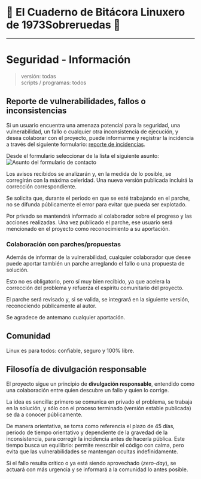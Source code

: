 # 🐧 El Cuaderno de Bitácora Linuxero de 1973Sobreruedas 🐧

---

# Seguridad - Información

> versión: todas  
> scripts / programas: todos

## Reporte de vulnerabilidades, fallos o inconsistencias

Si un usuario encuentra una amenaza potencial para la seguridad, una vulnerabilidad, un fallo o cualquier otra
inconsistencia de ejecución, y desea colaborar con el proyecto, puede informarme y registrar la incidencia a través del
siguiente formulario:
[reporte de incidencias](https://www.manualdesupervivencialinux.com/contacto "Reporte de incidencias").

Desde el formulario seleccionar de la lista el siguiente asunto:
![Asunto del formulario de contacto](https://www.manualdesupervivencialinux.com/wp-content/uploads/2025/09/GitHub-CBLAsunto.png "Selecciona desde el formulario el siguiente asunto")

Los avisos recibidos se analizarán y, en la medida de lo posible, se corregirán con la máxima celeridad. Una nueva
versión publicada incluirá la corrección correspondiente.

Se solicita que, durante el periodo en que se esté trabajando en el parche, no se difunda públicamente el error para
evitar que pueda ser explotado.

Por privado se mantendrá informado al colaborador sobre el progreso y las acciones realizadas. Una vez publicado el
parche, ese usuario será mencionado en el proyecto como reconocimiento a su aportación.

### Colaboración con parches/propuestas

Además de informar de la vulnerabilidad, cualquier colaborador que desee puede aportar también un parche arreglando el
fallo o una propuesta de solución.

Esto no es obligatorio, pero sí muy bien recibido, ya que acelera la corrección del problema y refuerza el espíritu
comunitario del proyecto.

El parche será revisado y, si se valida, se integrará en la siguiente versión, reconociendo públicamente al autor.

Se agradece de antemano cualquier aportación.

## Comunidad

Linux es para todos: confiable, seguro y 100% libre.

## Filosofía de divulgación responsable

El proyecto sigue un principio de **divulgación responsable**, entendido como una colaboración entre quien descubre un
fallo y quien lo corrige.

La idea es sencilla: primero se comunica en privado el problema, se trabaja en la solución, y sólo con el proceso
terminado (versión estable publicada) se da a conocer públicamente.

De manera orientativa, se toma como referencia el plazo de 45 días, periodo de tiempo orientativo y dependiente de la
gravedad de la inconsistencia, para corregir la incidencia antes de hacerla pública. Este tiempo busca un equilibrio:
permite reescribir el código con calma, pero evita que las vulnerabilidades se mantengan ocultas indefinidamente.

Si el fallo resulta crítico o ya está siendo aprovechado (_zero-day_), se actuará con más urgencia y se informará a la
comunidad lo antes posible.
